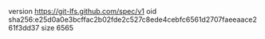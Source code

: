 version https://git-lfs.github.com/spec/v1
oid sha256:e25d0a0e3bcffac2b02fde2c527c8ede4cebfc6561d2707faeeaace261f3dd37
size 6565
